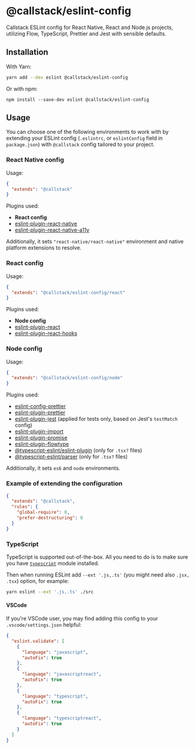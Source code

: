 # @callstack/eslint-config

Callstack ESLint config for React Native, React and Node.js projects, utilizing Flow, TypeScript, Prettier and Jest with sensible defaults.

## Installation

With Yarn:

```bash
yarn add --dev eslint @callstack/eslint-config
```

Or with npm:

```
npm install --save-dev eslint @callstack/eslint-config
```

## Usage

You can choose one of the following environments to work with by extending your ESLint config (`.eslintrc`, or `eslintConfig` field in `package.json`) with `@callstack` config tailored to your project.

### React Native config

Usage:

```json
{
  "extends": "@callstack"
}
```

Plugins used:

- **React config**
- [eslint-plugin-react-native](https://yarnpkg.com/en/package/eslint-plugin-react-native)
- [eslint-plugin-react-native-a11y](https://classic.yarnpkg.com/en/package/eslint-plugin-react-native-a11y)

Additionally, it sets `"react-native/react-native"` environment and native platform extensions to resolve.

### React config

Usage:

```json
{
  "extends": "@callstack/eslint-config/react"
}
```

Plugins used:

- **Node config**
- [eslint-plugin-react](https://yarnpkg.com/en/package/eslint-plugin-react)
- [eslint-plugin-react-hooks](https://yarnpkg.com/en/package/eslint-plugin-react-hooks)

### Node config

Usage:

```json
{
  "extends": "@callstack/eslint-config/node"
}
```

Plugins used:

- [eslint-config-prettier](https://yarnpkg.com/en/package/eslint-config-prettier)
- [eslint-plugin-prettier](https://yarnpkg.com/en/package/eslint-plugin-prettier)
- [eslint-plugin-jest](https://yarnpkg.com/en/package/eslint-plugin-jest) (applied for tests only, based on Jest's `testMatch` config)
- [eslint-plugin-import](https://yarnpkg.com/en/package/eslint-plugin-import)
- [eslint-plugin-promise](https://yarnpkg.com/en/package/eslint-plugin-promise)
- [eslint-plugin-flowtype](https://yarnpkg.com/en/package/eslint-plugin-flowtype)
- [@typescript-eslint/eslint-plugin](https://yarnpkg.com/en/package/@typescript-eslint/eslint-plugin) (only for `.tsx?` files)
- [@typescript-eslint/parser](https://yarnpkg.com/en/package/@typescript-eslint/parser) (only for `.tsx?` files)

Additionally, it sets `es6` and `node` environments.

### Example of extending the configuration

```json
{
  "extends": "@callstack",
  "rules": {
    "global-require": 0,
    "prefer-destructuring": 0
  }
}
```

### TypeScript

TypeScript is supported out-of-the-box. All you need to do is to make sure you have [`typescript`](https://yarnpkg.com/en/package/typescript) module installed.

Then when running ESLint add `--ext '.js,.ts'` (you might need also `.jsx, .tsx`) option, for example:

```bash
yarn eslint --ext '.js,.ts' ./src
```

#### VSCode

If you're VSCode user, you may find adding this config to your `.vscode/settings.json` helpful:

```json
{
  "eslint.validate": [
    {
      "language": "javascript",
      "autoFix": true
    },
    {
      "language": "javascriptreact",
      "autoFix": true
    },
    {
      "language": "typescript",
      "autoFix": true
    },
    {
      "language": "typescriptreact",
      "autoFix": true
    }
  ]
}
```

